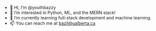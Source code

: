 - 👋 Hi, I’m @youthbazzy
- 👀 I’m interested in Python, ML, and the MERN stack!
- 🌱 I’m currently learning full-stack development and machine learning.
- 📫 You can reach me at bazil@ualberta.ca

<!---
youthbazzy/youthbazzy is a ✨ special ✨ repository because its `README.md` (this file) appears on your GitHub profile.
You can click the Preview link to take a look at your changes.
--->
